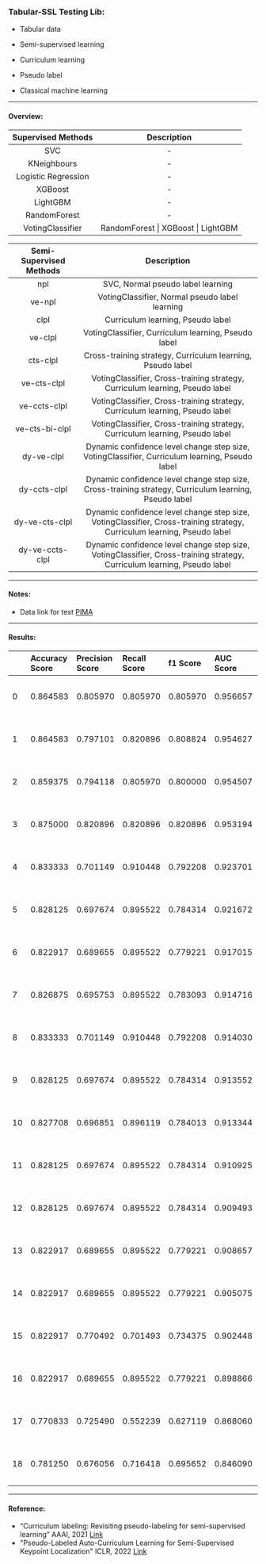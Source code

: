 ### Tabular-SSL Testing Lib:

- Tabular data 

- Semi-supervised learning 

- Curriculum learning 

- Pseudo label

- Classical machine learning 

---

#### Overview:

| Supervised Methods  |             Description             |
| :-----------------: | :---------------------------------: |
|         SVC         |                  -                  |
|     KNeighbours     |                  -                  |
| Logistic Regression |                  -                  |
|       XGBoost       |                  -                  |
|      LightGBM       |                  -                  |
|    RandomForest     |                  -                  |
|  VotingClassifier   | RandomForest \| XGBoost \| LightGBM |

| Semi-Supervised Methods |                         Description                          |
| :---------------------: | :----------------------------------------------------------: |
|           npl           |              SVC, Normal pseudo label learning               |
|         ve-npl          |        VotingClassifier, Normal pseudo label learning        |
|          clpl           |              Curriculum learning, Pseudo label               |
|         ve-clpl         |     VotingClassifier, Curriculum learning, Pseudo label      |
|        cts-clpl         |  Cross-training strategy, Curriculum learning, Pseudo label  |
|       ve-cts-clpl       | VotingClassifier, Cross-training strategy, Curriculum learning, Pseudo label |
|      ve-ccts-clpl       | VotingClassifier, Cross-training strategy, Curriculum learning, Pseudo label |
|     ve-cts-bi-clpl      | VotingClassifier, Cross-training strategy, Curriculum learning, Pseudo label |
|       dy-ve-clpl        | Dynamic confidence level change step size, VotingClassifier, Curriculum learning, Pseudo label |
|      dy-ccts-clpl       | Dynamic confidence level change step size, Cross-training strategy, Curriculum learning, Pseudo label |
|     dy-ve-cts-clpl      | Dynamic confidence level change step size, VotingClassifier, Cross-training strategy, Curriculum learning, Pseudo label |
|     dy-ve-ccts-clpl     | Dynamic confidence level change step size, VotingClassifier, Cross-training strategy, Curriculum learning, Pseudo label |



---

#### Notes:

- Data link for test [PIMA](https://www.kaggle.com/datasets/uciml/pima-indians-diabetes-database)

---

#### Results:

|      | Accuracy Score | Precision Score | Recall Score | f1 Score | AUC Score | Confusion Matrix                      | Algos              |
| :--- | :------------- | :-------------- | :----------- | :------- | :-------- | :------------------------------------ | :----------------- |
| 0    | 0.864583       | 0.805970        | 0.805970     | 0.805970 | 0.956657  | \[\[112.0, 13.0\], \[13.0, 54.0\]\]   | ve                 |
| 1    | 0.864583       | 0.797101        | 0.820896     | 0.808824 | 0.954627  | \[\[111.0, 14.0\], \[12.0, 55.0\]\]   | RandomForest       |
| 2    | 0.859375       | 0.794118        | 0.805970     | 0.800000 | 0.954507  | \[\[111.0, 14.0\], \[13.0, 54.0\]\]   | LightGBM           |
| 3    | 0.875000       | 0.820896        | 0.820896     | 0.820896 | 0.953194  | \[\[113.0, 12.0\], \[12.0, 55.0\]\]   | XGBoost            |
| 4    | 0.833333       | 0.701149        | 0.910448     | 0.792208 | 0.923701  | \[\[99.0, 26.0\], \[6.0, 61.0\]\]     | dyvecctsclpl       |
| 5    | 0.828125       | 0.697674        | 0.895522     | 0.784314 | 0.921672  | \[\[99.0, 26.0\], \[7.0, 60.0\]\]     | vectsbiclpl        |
| 6    | 0.822917       | 0.689655        | 0.895522     | 0.779221 | 0.917015  | \[\[98.0, 27.0\], \[7.0, 60.0\]\]     | ctsclpl            |
| 7    | 0.826875       | 0.695753        | 0.895522     | 0.783093 | 0.914716  | \[\[98.76, 26.24\], \[7.0, 60.0\]\]   | npl                |
| 8    | 0.833333       | 0.701149        | 0.910448     | 0.792208 | 0.914030  | \[\[99.0, 26.0\], \[6.0, 61.0\]\]     | veclpl             |
| 9    | 0.828125       | 0.697674        | 0.895522     | 0.784314 | 0.913552  | \[\[99.0, 26.0\], \[7.0, 60.0\]\]     | dycctsclpl         |
| 10   | 0.827708       | 0.696851        | 0.896119     | 0.784013 | 0.913344  | \[\[98.88, 26.12\], \[6.96, 60.04\]\] | venpl              |
| 11   | 0.828125       | 0.697674        | 0.895522     | 0.784314 | 0.910925  | \[\[99.0, 26.0\], \[7.0, 60.0\]\]     | vecctsclpl         |
| 12   | 0.828125       | 0.697674        | 0.895522     | 0.784314 | 0.909493  | \[\[99.0, 26.0\], \[7.0, 60.0\]\]     | dyvectsclpl        |
| 13   | 0.822917       | 0.689655        | 0.895522     | 0.779221 | 0.908657  | \[\[98.0, 27.0\], \[7.0, 60.0\]\]     | vectsclpl          |
| 14   | 0.822917       | 0.689655        | 0.895522     | 0.779221 | 0.905075  | \[\[98.0, 27.0\], \[7.0, 60.0\]\]     | clpl               |
| 15   | 0.822917       | 0.770492        | 0.701493     | 0.734375 | 0.902448  | \[\[111.0, 14.0\], \[20.0, 47.0\]\]   | SVC                |
| 16   | 0.822917       | 0.689655        | 0.895522     | 0.779221 | 0.898866  | \[\[98.0, 27.0\], \[7.0, 60.0\]\]     | dyveclpl           |
| 17   | 0.770833       | 0.725490        | 0.552239     | 0.627119 | 0.868060  | \[\[111.0, 14.0\], \[30.0, 37.0\]\]   | LogisticRegression |
| 18   | 0.781250       | 0.676056        | 0.716418     | 0.695652 | 0.846090  | \[\[102.0, 23.0\], \[19.0, 48.0\]\]   | KNeighbours        |

---

#### Reference:

- “Curriculum labeling: Revisiting pseudo-labeling for semi-supervised learning” AAAI, 2021 [Link](https://ojs.aaai.org/index.php/AAAI/article/view/16852) 
- "Pseudo-Labeled Auto-Curriculum Learning for Semi-Supervised Keypoint Localization" ICLR, 2022 [Link](https://arxiv.org/abs/2201.08613)



